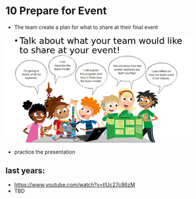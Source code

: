 # 10 Prepare for Event

* The team create a plan for what to share at their final event

![Alt text](image.png)

* practice the presentation


## last years:
* https://www.youtube.com/watch?v=tlUc27c86zM
* TBD
